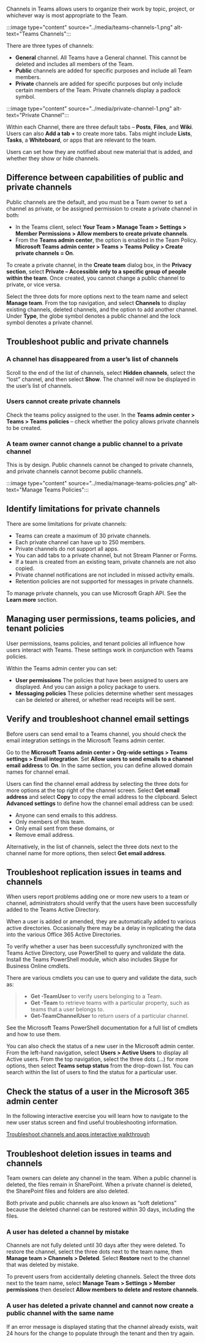 Channels in Teams allows users to organize their work by topic, project, or whichever way is most appropriate to the Team.

:::image type="content" source="../media/teams-channels-1.png" alt-text="Teams Channels":::

There are three types of channels:

- **General** channel. All Teams have a General channel. This cannot be deleted and includes all members of the Team.
- **Public** channels are added for specific purposes and include all Team members.
- **Private** channels are added for specific purposes but only include certain members of the Team. Private channels display a padlock symbol.

:::image type="content" source="../media/private-channel-1.png" alt-text="Private Channel"::: 

Within each Channel, there are three default tabs – **Posts**, **Files**, and **Wiki**. Users can also **Add a tab +** to create more tabs. Tabs might include **Lists**, **Tasks**, a **Whiteboard**, or apps that are relevant to the team.

Users can set how they are notified about new material that is added, and whether they show or hide channels.

## Difference between capabilities of public and private channels

Public channels are the default, and you must be a Team owner to set a channel as private, or be assigned permission to create a private channel in both:

- In the Teams client, select **Your Team > Manage Team > Settings > Member Permissions > Allow members to create private channels**.
- From the **Teams admin center**, the option is enabled in the Team Policy.  **Microsoft Teams admin center > Teams > Teams Policy > Create private channels = On**.

To create a private channel, in the **Create team** dialog box, in the **Privacy section**, select **Private – Accessible only to a specific group of people within the team**. Once created, you cannot change a public channel to private, or vice versa.

Select the three dots for more options next to the team name and select **Manage team**. From the top navigation, and select **Channels** to display existing channels, deleted channels, and the option to add another channel. Under **Type**, the globe symbol denotes a public channel and the lock symbol denotes a private channel.

## Troubleshoot public and private channels

### A channel has disappeared from a user’s list of channels

Scroll to the end of the list of channels, select **Hidden channels**, select the “lost” channel, and then select **Show**. The channel will now be displayed in the user’s list of channels.

### Users cannot create private channels

Check the teams policy assigned to the user. In the **Teams admin center > Teams > Teams policies** – check whether the policy allows private channels to be created.

### A team owner cannot change a public channel to a private channel

This is by design. Public channels cannot be changed to private channels, and private channels cannot become public channels.

:::image type="content" source="../media/manage-teams-policies.png" alt-text="Manage Teams Policies":::

## Identify limitations for private channels

There are some limitations for private channels:

- Teams can create a maximum of 30 private channels.
- Each private channel can have up to 250 members.
- Private channels do not support all apps.
- You can add tabs to a private channel, but not Stream Planner or Forms.
- If a team is created from an existing team, private channels are not also copied.
- Private channel notifications are not included in missed activity emails.
- Retention policies are not supported for messages in private channels.

To manage private channels, you can use Microsoft Graph API. See the **Learn more** section.

## Managing user permissions, teams policies, and tenant policies

User permissions, teams policies, and tenant policies all influence how users interact with Teams. These settings work in conjunction with Teams policies.

Within the Teams admin center you can set:

- **User permissions** The policies that have been assigned to users are displayed. And you can assign a policy package to users.
- **Messaging policies** These policies determine whether sent messages can be deleted or altered, or whether read receipts will be sent.

## Verify and troubleshoot channel email settings

Before users can send email to a Teams channel, you should check the email integration settings in the Microsoft Teams admin center.

Go to the **Microsoft Teams admin center > Org-wide settings > Teams settings > Email integration**. Set **Allow users to send emails to a channel email address** to **On**. In the same section, you can define allowed domain names for channel email.

Users can find the channel email address by selecting the three dots for more options at the top right of the channel screen. Select **Get email address** and select **Copy** to copy the email address to the clipboard. Select **Advanced settings** to define how the channel email address can be used:

- Anyone can send emails to this address.
- Only members of this team.
- Only email sent from these domains, or
- Remove email address.

Alternatively, in the list of channels, select the three dots next to the channel name for more options, then select **Get email address**.

## Troubleshoot replication issues in teams and channels

When users report problems adding one or more new users to a team or channel, administrators should verify that the users have been successfully added to the Teams Active Directory.

When a user is added or amended, they are automatically added to various active directories. Occasionally there may be a delay in replicating the data into the various Office 365 Active Directories.

To verify whether a user has been successfully synchronized with the Teams Active Directory, use PowerShell to query and validate the data. Install the Teams PowerShell module, which also includes Skype for Business Online cmdlets.

There are various cmdlets you can use to query and validate the data, such as:

> -	**Get -TeamUser** to verify users belonging to a Team.
> -	**Get -Team** to retrieve teams with a particular property, such as teams that a user belongs to.
> -	**Get-TeamChannelUser** to return users of a particular channel.

See the Microsoft Teams PowerShell documentation for a full list of cmdlets and how to use them.

You can also check the status of a new user in the Microsoft admin center. From the left-hand navigation, select **Users > Active Users** to display all Active users. From the top navigation, select the three dots (…) for more options, then select **Teams setup status** from the drop-down list. You can search within the list of users to find the status for a particular user.

## Check the status of a user in the Microsoft 365 admin center 

In the following interactive exercise you will learn how to navigate to the new user status screen and find useful troubleshooting information.

[Troubleshoot channels and apps interactive walkthrough](https://edxinteractivepage.blob.core.windows.net/edxpages/M365_Troubleshoot/Troubleshooting%20channels%20and%20apps/index.html)

## Troubleshoot deletion issues in teams and channels

Team owners can delete any channel in the team. When a public channel is deleted, the files remain in SharePoint. When a private channel is deleted, the SharePoint files and folders are also deleted.

Both private and public channels are also known as “soft deletions” because the deleted channel can be restored within 30 days, including the files.

### A user has deleted a channel by mistake

Channels are not fully deleted until 30 days after they were deleted. To restore the channel, select the three dots next to the team name, then **Manage team > Channels > Deleted**. Select **Restore** next to the channel that was deleted by mistake.

To prevent users from accidentally deleting channels. Select the three dots next to the team name, select **Manage Team > Settings > Member permissions** then deselect **Allow members to delete and restore channels**.

### A user has deleted a private channel and cannot now create a public channel with the same name

If an error message is displayed stating that the channel already exists, wait 24 hours for the change to populate through the tenant and then try again.  
